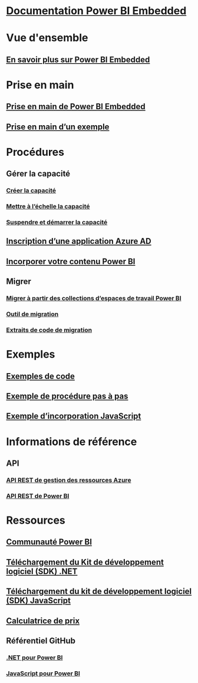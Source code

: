 # [Documentation Power BI Embedded](index.md)

# Vue d'ensemble
## [En savoir plus sur Power BI Embedded](what-is-power-bi-embedded.md)

# Prise en main
## [Prise en main de Power BI Embedded](get-started.md)
## [Prise en main d’un exemple](https://powerbi.microsoft.com/documentation/powerbi-developer-embed-sample-app-owns-data/)

# Procédures
## Gérer la capacité
### [Créer la capacité](create-capacity.md)
### [Mettre à l’échelle la capacité](scale-capacity.md)
### [Suspendre et démarrer la capacité](pause-start.md)
## [Inscription d’une application Azure AD](https://powerbi.microsoft.com/documentation/powerbi-developer-register-app/)
## [Incorporer votre contenu Power BI](https://powerbi.microsoft.com/documentation/powerbi-developer-embedding-content/)

## Migrer
### [Migrer à partir des collections d’espaces de travail Power BI](migrate-from-power-bi-workspace-collections.md)
### [Outil de migration](migrate-tool.md)
### [Extraits de code de migration](migrate-code-snippets.md)

# Exemples
## [Exemples de code](https://github.com/Microsoft/PowerBI-Developer-Samples)
## [Exemple de procédure pas à pas](https://powerbi.microsoft.com/documentation/powerbi-developer-embed-sample-app-owns-data/)
## [Exemple d’incorporation JavaScript](https://microsoft.github.io/PowerBI-JavaScript/demo/)

# Informations de référence
## API
### [API REST de gestion des ressources Azure](https://docs.microsoft.com/rest/api/power-bi-embedded/)
### [API REST de Power BI](https://msdn.microsoft.com/en-us/library/mt147898.aspx)

# Ressources
## [Communauté Power BI](http://community.powerbi.com/t5/Developer/bd-p/Developer)
## [Téléchargement du Kit de développement logiciel (SDK) .NET](https://www.nuget.org/packages/Microsoft.PowerBI.Api/)
## [Téléchargement du kit de développement logiciel (SDK) JavaScript](https://www.nuget.org/packages/Microsoft.PowerBI.JavaScript/)
## [Calculatrice de prix](https://azure.microsoft.com/pricing/calculator/)
## Référentiel GitHub
### [.NET pour Power BI](https://github.com/Microsoft/PowerBI-CSharp)
### [JavaScript pour Power BI](https://github.com/Microsoft/PowerBI-JavaScript)


